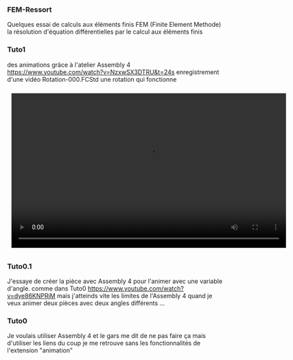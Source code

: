 ### FEM-Ressort
Quelques essai de calculs aux éléments finis FEM (Finite Element Methode)
la résolution d'équation différentielles par le calcul aux éléments finis

### Tuto1
des animations grâce à l'atelier Assembly 4
https://www.youtube.com/watch?v=NzxwSX3DTRU&t=24s
enregistrement d'une vidéo
Rotation-000.FCStd une rotation qui fonctionne

<video style="margin: 10px;" width="640" height="360" controls>
  <source src="Tuto1/tuto1-000.mp4" type="video/mp4">
  Your browser does not support the video tag.
</video>

### Tuto0.1
J'essaye de créer la pièce avec Assembly 4 pour l'animer avec une variable d'angle.
comme dans Tuto0
https://www.youtube.com/watch?v=dye86KNPRjM
mais j'atteinds vite les limites de l'Assembly 4 quand je veux animer deux pièces avec deux angles différents ...

### Tuto0
Je voulais utiliser Assembly 4 et le gars me dit de ne pas faire ça mais d'utiliser les liens
du coup je me retrouve sans les fonctionnalités de l'extension "animation" 

